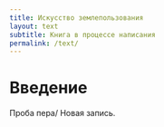 ```yaml
---
title: Искусство землепользования
layout: text
subtitle: Книга в процессе написания
permalink: /text/
---
```

# Введение

Проба пера/ Новая запись.
